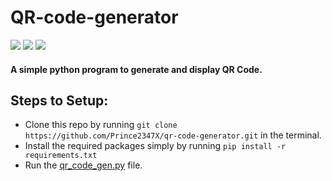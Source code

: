 # QR-code-generator
![](https://img.shields.io/github/languages/top/Prince2347X/qr-code-generator)
![](https://img.shields.io/github/last-commit/Prince2347X/qr-code-generator)
[![](https://img.shields.io/badge/By-Prince%20Raj-yellowgreen)](https://twitter.com/prince2347x)
#### A simple python program to generate and display QR Code.


## Steps to Setup:
  - Clone this repo by running `git clone https://github.com/Prince2347X/qr-code-generator.git` in the terminal.
  - Install the required packages simply by running `pip install -r requirements.txt`
  - Run the [qr_code_gen.py](/qr_code_gen.py) file.
